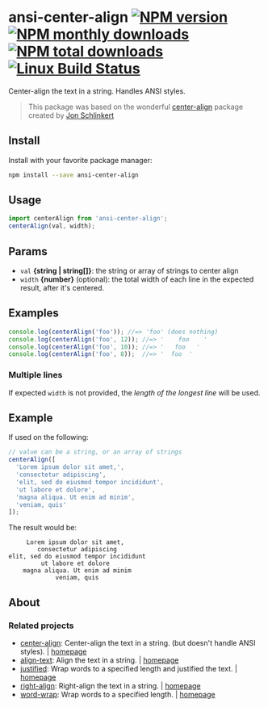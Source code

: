 
# ansi-center-align [![NPM version](https://img.shields.io/npm/v/ansi-center-align.svg?style=flat)](https://www.npmjs.com/package/ansi-center-align) [![NPM monthly downloads](https://img.shields.io/npm/dm/ansi-center-align.svg?style=flat)](https://npmjs.org/package/ansi-center-align) [![NPM total downloads](https://img.shields.io/npm/dt/ansi-center-align.svg?style=flat)](https://npmjs.org/package/ansi-center-align) [![Linux Build Status](https://img.shields.io/travis/jonschlinkert/ansi-center-align.svg?style=flat&label=Travis)](https://travis-ci.org/jonschlinkert/ansi-center-align)

Center-align the text in a string. Handles ANSI styles.

> This package was based on the wonderful [center-align](https://github.com/jonschlinkert/center-align) package created by [Jon Schlinkert](https://github.com/jonschlinkert)

## Install

Install with your favorite package manager:

```sh
npm install --save ansi-center-align
```

## Usage

```js
import centerAlign from 'ansi-center-align';
centerAlign(val, width);
```

## Params

* `val` **{string | string[]}**: the string or array of strings to center align
* `width` **{number}** (optional): the total width of each line in the expected result, after it's centered.

## Examples

```js
console.log(centerAlign('foo')); //=> 'foo' (does nothing)
console.log(centerAlign('foo', 12)); //=> '    foo    '
console.log(centerAlign('foo', 10)); //=> '   foo   '
console.log(centerAlign('foo', 8));  //=> '  foo  '
```

### Multiple lines

If expected `width` is not provided, the _length of the longest line_ will be used.

## Example

If used on the following:

```js
// value can be a string, or an array of strings
centerAlign([
  'Lorem ipsum dolor sit amet,',
  'consectetur adipiscing',
  'elit, sed do eiusmod tempor incididunt',
  'ut labore et dolore',
  'magna aliqua. Ut enim ad minim',
  'veniam, quis'
]);
```

The result would be:

```text
     Lorem ipsum dolor sit amet,
        consectetur adipiscing
elit, sed do eiusmod tempor incididunt
         ut labore et dolore
    magna aliqua. Ut enim ad minim
             veniam, quis
```

## About

### Related projects

* [center-align](https://www.npmjs.com/package/center-align): Center-align the text in a string. (but doesn't handle ANSI styles). | [homepage](https://github.com/jonschlinkert/center-align "Center-align the text in a string.")
* [align-text](https://www.npmjs.com/package/align-text): Align the text in a string. | [homepage](https://github.com/jonschlinkert/align-text "Align the text in a string.")
* [justified](https://www.npmjs.com/package/justified): Wrap words to a specified length and justified the text. | [homepage](https://github.com/jonschlinkert/justified "Wrap words to a specified length and justified the text.")
* [right-align](https://www.npmjs.com/package/right-align): Right-align the text in a string. | [homepage](https://github.com/jonschlinkert/right-align "Right-align the text in a string.")
* [word-wrap](https://www.npmjs.com/package/word-wrap): Wrap words to a specified length. | [homepage](https://github.com/jonschlinkert/word-wrap "Wrap words to a specified length.")

